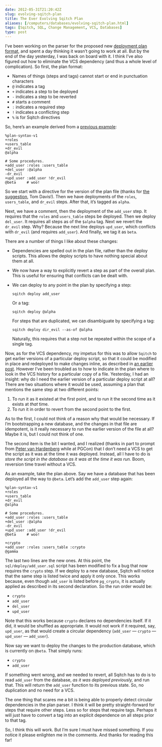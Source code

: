 ```yaml
--- 
date: 2012-05-31T21:20:42Z
slug: evolving-sqitch-plan
title: The Ever Evolving Sqitch Plan
aliases: [/computers/databases/evolving-sqitch-plan.html]
tags: [Sqitch, SQL, Change Management, VCS, Databases]
type: post
---
```


I’ve been working on the parser for the proposed new [deployment plan format],
and spent a day thinking it wasn’t going to work at all. But by the end of the
day yesterday, I was back on board with it. I think I’ve also figured out how to
eliminate the VCS dependency (and thus a whole level of complication). So first,
the plan format:

-   Names of things (steps and tags) cannot start or end in punctuation
    characters
-   `@` indicates a tag
-   `+` indicates a step to be deployed
-   `-` indicates a step to be reverted
-   `#` starts a comment
-   `:` indicates a required step
-   `!` indicates a conflicting step
-   `%` is for Sqitch directives

So, here’s an example derived from a [previous example][deployment plan format]:

    %plan-syntax-v1
    +roles
    +users_table
    +dr_evil
    @alpha

    # Some procedures.
    +add_user :roles :users_table
    +del_user :@alpha
    -dr_evil
    +upd_user :add_user !dr_evil
    @beta     # woo!

So we start with a directive for the version of the plan file (thanks for [the
suggestion], Tom Davis!). Then we have deployments of the `roles`,
`users_table`, and `dr_evil` steps. After that, it’s tagged as `alpha`.

Next, we have a comment, then the deployment of the `add_user` step. It requires
that the `roles` and `users_table` steps be deployed. Then we deploy `del_user`.
It requires all steps as of the `$alpha` tag. Next we revert the `dr_evil` step.
Why? Because the next line deploys `upd_user`, which conflicts with `dr_evil`
(and requires `add_user`). And finally, we tag it as `beta`.

There are a number of things I like about these changes:

-   Dependencies are spelled out in the plan file, rather than the deploy
    scripts. This allows the deploy scripts to have nothing special about them
    at all.

-   We now have a way to explicitly revert a step as part of the overall plan.
    This is useful for ensuring that conflicts can be dealt with.

-   We can deploy to any point in the plan by specifying a step:

        sqitch deploy add_user

    Or a tag:

        sqitch deploy @alpha

    For steps that are duplicated, we can disambiguate by specifying a tag:

        sqitch deploy dir_evil --as-of @alpha

    Naturally, this requires that a step not be repeated within the scope of a
    single tag.

Now, as for the VCS dependency, my impetus for this was to allow `Sqitch` to get
earlier versions of a particular deploy script, so that it could be modified in
place and redeployed to make changes inline, as described in [an earlier post].
However I’ve been troubled as to how to indicate in the plan where to look in
the VCS history for a particular copy of a file. Yesterday, I had an insight:
why do I need the earlier version of a particular deploy script at all? There
are two situations where it would be used, assuming a plan that mentions the
same step at two different points:

1.  To run it as it existed at the first point, and to run it the second time as
    it exists at *that* time.
2.  To run it in order to revert from the second point to the first.

As to the first, I could not think of a reason why that would be necessary. If
I’m bootstrapping a new database, and the changes in that file are idempotent,
is it really necessary to run the earlier version of the file at all? Maybe it
is, but I could not think of one.

The second item is the bit I wanted, and I realized (thanks in part to prompt
from [Peter van Hardenberg] while at PGCon) that I don’t need a VCS to get the
script as it was at the time it was deployed. Instead, all I have to do is
*store the script in the database as it was at the time it was run.* Boom,
reversion time travel without a VCS.

As an example, take the plan above. Say we have a database that has been
deployed all the way to `@beta`. Let’s add the `add_user` step again:

    %plan-syntax-v1
    +roles
    +users_table
    +dr_evil
    @alpha

    # Some procedures.
    +add_user :roles :users_table
    +del_user :@alpha
    -dr_evil
    +upd_user :add_user !dr_evil
    @beta     # woo!

    +crypto
    +add_user :roles :users_table :crypto
    @gamma

The last two lines are the new ones. At this point, the
`sql/deploy/add_user.sql` script has been modified to fix a bug that now
requires the `crypto` step. If we deploy to a new database, Sqitch will notice
that the same step is listed twice and apply it only once. This works because,
even though `add_user` is listed before `pg_crypto`, it is actually applied as
described in its second declaration. So the run order would be:

-   `crypto`
-   `add_user`
-   `del_user`
-   `upd_user`

Note that this works because `crypto` declares no dependencies itself. If it
did, it would be shuffled as appropriate. It would not work if it required, say,
`upd_user`, as that would create a circular dependency (`add_user` — `crypto` —
`upd_user` — `add_user`).

Now say we want to deploy the changes to the production database, which is
currently on `@beta`. That simply runs:

-   `crypto`
-   `add_user`

If something went wrong, and we needed to revert, all Sqitch has to do is to
read `add_user` from the database, *as it was deployed previously,* and run
that. This will return the `add_user` function to its previous state. So, no
duplication and no need for a VCS.

The one thing that scares me a bit is being able to properly detect circular
dependencies in the plan parser. I think it will be pretty straight-forward for
steps that require other steps. Less so for steps that require tags. Perhaps it
will just have to convert a tag into an explicit dependence on all steps prior
to that tag.

So, I think this will work. But I’m sure I must have missed something. If you
notice it please enlighten me in the comments. And thanks for reading this far!

  [deployment plan format]: /computers/databases/sqitch-plan.html
  [the suggestion]: /computers/databases/sqitch-plan.html#comment-537891454
  [an earlier post]: /computers/databases/sql-change-management-sans-redundancy.html
  [Peter van Hardenberg]: https://www.pgcon.org/2012/schedule/speakers/244.en.html
